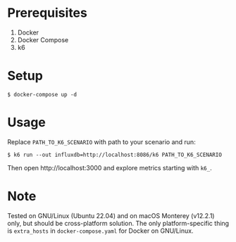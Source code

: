 # Prerequisites

1. Docker
2. Docker Compose
3. k6

# Setup

```
$ docker-compose up -d
```

# Usage

Replace `PATH_TO_K6_SCENARIO` with path to your scenario and run:

```
$ k6 run --out influxdb=http://localhost:8086/k6 PATH_TO_K6_SCENARIO
```

Then open http://localhost:3000 and explore metrics starting with `k6_`.

# Note

Tested on GNU/Linux (Ubuntu 22.04) and on macOS Monterey (v12.2.1) only, but should be cross-platform solution. The
only platform-specific thing is `extra_hosts` in `docker-compose.yaml` for Docker on GNU/Linux.
